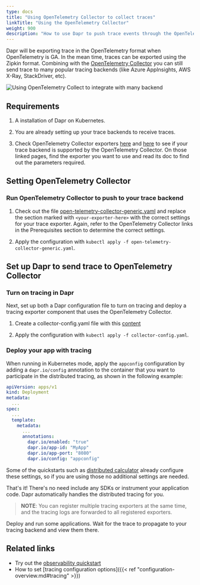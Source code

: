 ```yaml
---
type: docs
title: "Using OpenTelemetry Collector to collect traces"
linkTitle: "Using the OpenTelemetry Collector"
weight: 900
description: "How to use Dapr to push trace events through the OpenTelemetry Collector."
---
```


Dapr will be exporting trace in the OpenTelemetry format when OpenTelemetry is GA. In the mean time, traces can be exported using the Zipkin format. Combining with the [OpenTelemetry Collector](https://github.com/open-telemetry/opentelemetry-collector) you can still send trace to many popular tracing backends (like Azure AppInsights, AWS X-Ray, StackDriver, etc).

![Using OpenTelemetry Collect to integrate with many backend](/images/open-telemetry-collector.png)

## Requirements

1. A installation of Dapr on Kubernetes.

2. You are already setting up your trace backends  to receive traces.

3. Check OpenTelemetry Collector exporters [here](https://github.com/open-telemetry/opentelemetry-collector-contrib/tree/main/exporter) and [here](https://github.com/open-telemetry/opentelemetry-collector/tree/main/exporter) to see if your trace backend is supported by the OpenTelemetry Collector. On those linked pages, find the exporter you want to use and read its doc to find out the parameters required.

## Setting OpenTelemetry Collector

### Run OpenTelemetry Collector to push to your trace backend


1. Check out the file [open-telemetry-collector-generic.yaml](/docs/open-telemetry-collector/open-telemetry-collector-generic.yaml) and replace the section marked with `<your-exporter-here>` with the correct settings for your trace exporter. Again, refer to the OpenTelemetry Collector links in the Prerequisites section to determine the correct settings.

2. Apply the configuration with `kubectl apply -f open-telemetry-collector-generic.yaml`.

## Set up Dapr to send trace to OpenTelemetry Collector

### Turn on tracing in Dapr
Next, set up both a Dapr configuration file to turn on tracing and deploy a tracing exporter component that uses the OpenTelemetry Collector.

1. Create a collector-config.yaml file with this [content](/docs/open-telemetry-collector/collector-config.yaml)

2. Apply the configuration with `kubectl apply -f collector-config.yaml`.

### Deploy your app with tracing

When running in Kubernetes mode, apply the `appconfig` configuration by adding a `dapr.io/config` annotation to the container that you want to participate in the distributed tracing, as shown in the following example:

```yaml
apiVersion: apps/v1
kind: Deployment
metadata:
  ...
spec:
  ...
  template:
    metadata:
      ...
      annotations:
        dapr.io/enabled: "true"
        dapr.io/app-id: "MyApp"
        dapr.io/app-port: "8080"
        dapr.io/config: "appconfig"
```

Some of the quickstarts such as [distributed calculator](https://github.com/dapr/quickstarts/tree/master/distributed-calculator) already configure these settings, so if you are using those no additional settings are needed.

That's it! There's no need include any SDKs or instrument your application code. Dapr automatically handles the distributed tracing for you.

> **NOTE**: You can register multiple tracing exporters at the same time, and the tracing logs are forwarded to all registered exporters.

Deploy and run some applications. Wait for the trace to propagate to your tracing backend and view them there.

## Related links
* Try out the [observability quickstart](https://github.com/dapr/quickstarts/tree/master/observability/README.md)
* How to set [tracing configuration options]({{< ref "configuration-overview.md#tracing" >}})

